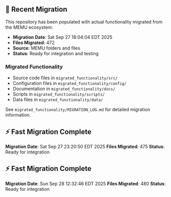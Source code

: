 
## 🔄 Recent Migration

This repository has been populated with actual functionality migrated from the MEMU ecosystem:

- **Migration Date**: Sat Sep 27 18:04:04 EDT 2025
- **Files Migrated**:      472
- **Source**: MEMU folders and files
- **Status**: Ready for integration and testing

### Migrated Functionality
- Source code files in `migrated_functionality/src/`
- Configuration files in `migrated_functionality/config/`
- Documentation in `migrated_functionality/docs/`
- Scripts in `migrated_functionality/scripts/`
- Data files in `migrated_functionality/data/`

See `migrated_functionality/MIGRATION_LOG.md` for detailed migration information.


## ⚡ Fast Migration Complete

**Migration Date**: Sat Sep 27 23:20:50 EDT 2025
**Files Migrated**:      475
**Status**: Ready for integration


## ⚡ Fast Migration Complete

**Migration Date**: Sun Sep 28 12:32:46 EDT 2025
**Files Migrated**:      480
**Status**: Ready for integration

